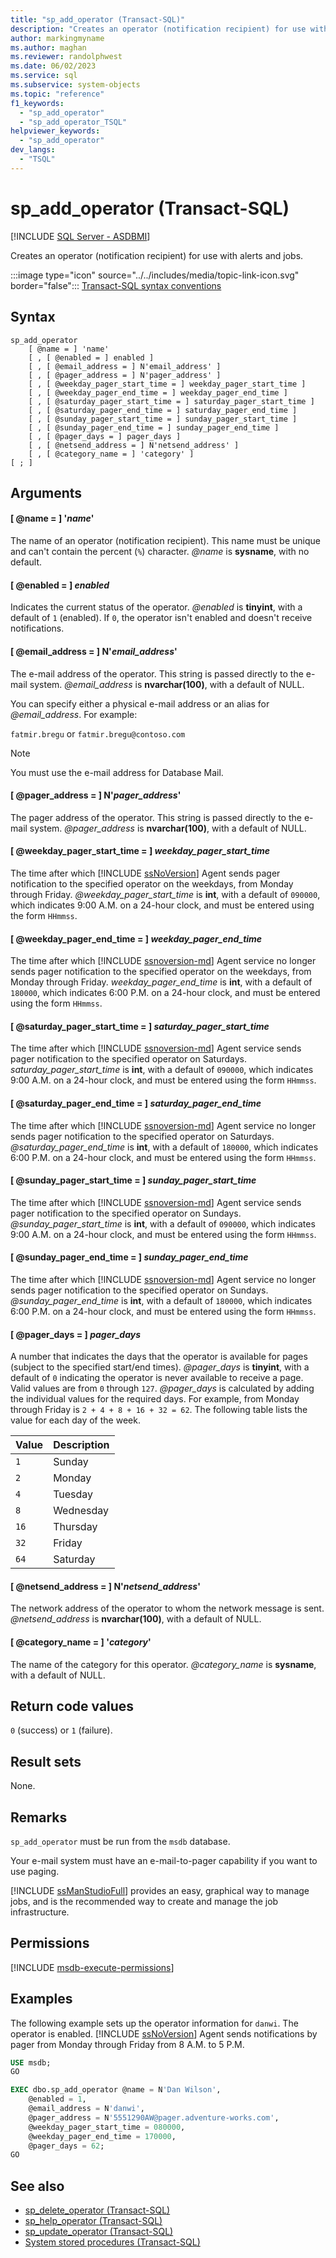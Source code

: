 ```yaml
---
title: "sp_add_operator (Transact-SQL)"
description: "Creates an operator (notification recipient) for use with alerts and jobs."
author: markingmyname
ms.author: maghan
ms.reviewer: randolphwest
ms.date: 06/02/2023
ms.service: sql
ms.subservice: system-objects
ms.topic: "reference"
f1_keywords:
  - "sp_add_operator"
  - "sp_add_operator_TSQL"
helpviewer_keywords:
  - "sp_add_operator"
dev_langs:
  - "TSQL"
---
```

# sp_add_operator (Transact-SQL)

[!INCLUDE [SQL Server - ASDBMI](../../includes/applies-to-version/sql-asdbmi.md)]

Creates an operator (notification recipient) for use with alerts and jobs.

:::image type="icon" source="../../includes/media/topic-link-icon.svg" border="false"::: [Transact-SQL syntax conventions](../../t-sql/language-elements/transact-sql-syntax-conventions-transact-sql.md)

## Syntax

```syntaxsql
sp_add_operator
    [ @name = ] 'name'
    [ , [ @enabled = ] enabled ]
    [ , [ @email_address = ] N'email_address' ]
    [ , [ @pager_address = ] N'pager_address' ]
    [ , [ @weekday_pager_start_time = ] weekday_pager_start_time ]
    [ , [ @weekday_pager_end_time = ] weekday_pager_end_time ]
    [ , [ @saturday_pager_start_time = ] saturday_pager_start_time ]
    [ , [ @saturday_pager_end_time = ] saturday_pager_end_time ]
    [ , [ @sunday_pager_start_time = ] sunday_pager_start_time ]
    [ , [ @sunday_pager_end_time = ] sunday_pager_end_time ]
    [ , [ @pager_days = ] pager_days ]
    [ , [ @netsend_address = ] N'netsend_address' ]
    [ , [ @category_name = ] 'category' ]
[ ; ]
```

## Arguments

#### [ @name = ] '*name*'

The name of an operator (notification recipient). This name must be unique and can't contain the percent (`%`) character. *@name* is **sysname**, with no default.

#### [ @enabled = ] *enabled*

Indicates the current status of the operator. *@enabled* is **tinyint**, with a default of `1` (enabled). If `0`, the operator isn't enabled and doesn't receive notifications.

#### [ @email_address = ] N'*email_address*'

The e-mail address of the operator. This string is passed directly to the e-mail system. *@email_address* is **nvarchar(100)**, with a default of NULL.

You can specify either a physical e-mail address or an alias for *@email_address*. For example:

`fatmir.bregu` or `fatmir.bregu@contoso.com`

> [!NOTE]  
> You must use the e-mail address for Database Mail.

#### [ @pager_address = ] N'*pager_address*'

The pager address of the operator. This string is passed directly to the e-mail system. *@pager_address* is **nvarchar(100)**, with a default of NULL.

#### [ @weekday_pager_start_time = ] *weekday_pager_start_time*

The time after which [!INCLUDE [ssNoVersion](../../includes/ssnoversion-md.md)] Agent sends pager notification to the specified operator on the weekdays, from Monday through Friday. *@weekday_pager_start_time* is **int**, with a default of `090000`, which indicates 9:00 A.M. on a 24-hour clock, and must be entered using the form `HHmmss`.

#### [ @weekday_pager_end_time = ] *weekday_pager_end_time*

The time after which [!INCLUDE [ssnoversion-md](../../includes/ssnoversion-md.md)] Agent service no longer sends pager notification to the specified operator on the weekdays, from Monday through Friday. *weekday_pager_end_time* is **int**, with a default of `180000`, which indicates 6:00 P.M. on a 24-hour clock, and must be entered using the form `HHmmss`.

#### [ @saturday_pager_start_time = ] *saturday_pager_start_time*

The time after which [!INCLUDE [ssnoversion-md](../../includes/ssnoversion-md.md)] Agent service sends pager notification to the specified operator on Saturdays. *saturday_pager_start_time* is **int**, with a default of `090000`, which indicates 9:00 A.M. on a 24-hour clock, and must be entered using the form `HHmmss`.

#### [ @saturday_pager_end_time = ] *saturday_pager_end_time*

The time after which [!INCLUDE [ssnoversion-md](../../includes/ssnoversion-md.md)] Agent service no longer sends pager notification to the specified operator on Saturdays. *@saturday_pager_end_time* is **int**, with a default of `180000`, which indicates 6:00 P.M. on a 24-hour clock, and must be entered using the form `HHmmss`.

#### [ @sunday_pager_start_time = ] *sunday_pager_start_time*

The time after which [!INCLUDE [ssnoversion-md](../../includes/ssnoversion-md.md)] Agent service sends pager notification to the specified operator on Sundays. *@sunday_pager_start_time* is **int**, with a default of `090000`, which indicates 9:00 A.M. on a 24-hour clock, and must be entered using the form `HHmmss`.

#### [ @sunday_pager_end_time = ] *sunday_pager_end_time*

The time after which [!INCLUDE [ssnoversion-md](../../includes/ssnoversion-md.md)] Agent service no longer sends pager notification to the specified operator on Sundays. *@sunday_pager_end_time* is **int**, with a default of `180000`, which indicates 6:00 P.M. on a 24-hour clock, and must be entered using the form `HHmmss`.

#### [ @pager_days = ] *pager_days*

A number that indicates the days that the operator is available for pages (subject to the specified start/end times). *@pager_days* is **tinyint**, with a default of `0` indicating the operator is never available to receive a page. Valid values are from `0` through `127`. *@pager_days* is calculated by adding the individual values for the required days. For example, from Monday through Friday is `2 + 4 + 8 + 16 + 32 = 62`. The following table lists the value for each day of the week.

| Value | Description |
| --- | --- |
| `1` | Sunday |
| `2` | Monday |
| `4` | Tuesday |
| `8` | Wednesday |
| `16` | Thursday |
| `32` | Friday |
| `64` | Saturday |

#### [ @netsend_address = ] N'*netsend_address*'

The network address of the operator to whom the network message is sent. *@netsend_address* is **nvarchar(100)**, with a default of NULL.

#### [ @category_name = ] '*category*'

The name of the category for this operator. *@category_name* is **sysname**, with a default of NULL.

## Return code values

`0` (success) or `1` (failure).

## Result sets

None.

## Remarks

`sp_add_operator` must be run from the `msdb` database.

Your e-mail system must have an e-mail-to-pager capability if you want to use paging.

[!INCLUDE [ssManStudioFull](../../includes/ssmanstudiofull-md.md)] provides an easy, graphical way to manage jobs, and is the recommended way to create and manage the job infrastructure.

## Permissions

[!INCLUDE [msdb-execute-permissions](../../includes/msdb-execute-permissions.md)]

## Examples

The following example sets up the operator information for `danwi`. The operator is enabled. [!INCLUDE [ssNoVersion](../../includes/ssnoversion-md.md)] Agent sends notifications by pager from Monday through Friday from 8 A.M. to 5 P.M.

```sql
USE msdb;
GO

EXEC dbo.sp_add_operator @name = N'Dan Wilson',
    @enabled = 1,
    @email_address = N'danwi',
    @pager_address = N'5551290AW@pager.adventure-works.com',
    @weekday_pager_start_time = 080000,
    @weekday_pager_end_time = 170000,
    @pager_days = 62;
GO
```

## See also

- [sp_delete_operator (Transact-SQL)](sp-delete-operator-transact-sql.md)
- [sp_help_operator (Transact-SQL)](sp-help-operator-transact-sql.md)
- [sp_update_operator (Transact-SQL)](sp-update-operator-transact-sql.md)
- [System stored procedures (Transact-SQL)](system-stored-procedures-transact-sql.md)
